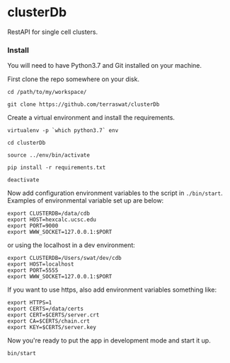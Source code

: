 # clusterDb
RestAPI for single cell clusters.

### Install

You will need to have Python3.7 and Git installed on your machine.

First clone the repo somewhere on your disk.

`cd /path/to/my/workspace/`

`git clone https://github.com/terraswat/clusterDb`


Create a virtual environment and install the requirements.

``virtualenv -p `which python3.7` env``

`cd clusterDb`

`source ../env/bin/activate`

`pip install -r requirements.txt`

`deactivate`


Now add configuration environment variables to the script in `./bin/start`. Examples of 
environmental variable set up are below:

```
export CLUSTERDB=/data/cdb
export HOST=hexcalc.ucsc.edu
export PORT=9000
export WWW_SOCKET=127.0.0.1:$PORT
```

or using the localhost in a dev environment:

```
export CLUSTERDB=/Users/swat/dev/cdb
export HOST=localhost
export PORT=5555
export WWW_SOCKET=127.0.0.1:$PORT
```
If you want to use https, also add environment variables something like:
```
export HTTPS=1
export CERTS=/data/certs
export CERT=$CERTS/server.crt
export CA=$CERTS/chain.crt
export KEY=$CERTS/server.key
```

Now you're ready to put the app in development mode and start it up.

`bin/start`
